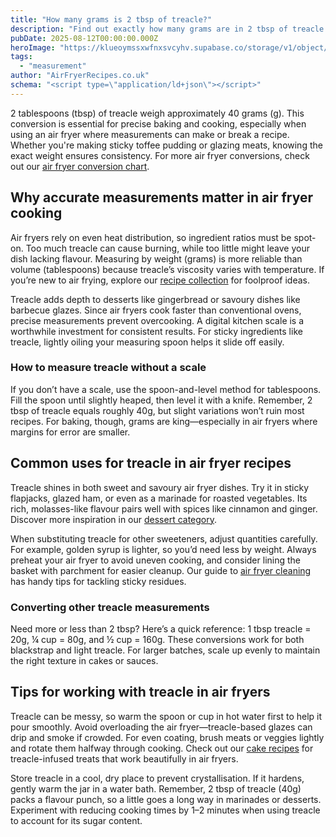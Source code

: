 ```yaml
---
title: "How many grams is 2 tbsp of treacle?"
description: "Find out exactly how many grams are in 2 tbsp of treacle for perfect air fryer recipes every time."
pubDate: 2025-08-12T00:00:00.000Z
heroImage: "https://klueoymssxwfnxsvcyhv.supabase.co/storage/v1/object/public/md/how-many-grams-is-2-tbsp-of-treacle-629ac817.webp"
tags:
  - "measurement"
author: "AirFryerRecipes.co.uk"
schema: "<script type=\"application/ld+json\"></script>"
---
```


<p>2 tablespoons (tbsp) of treacle weigh approximately 40 grams (g). This conversion is essential for precise baking and cooking, especially when using an air fryer where measurements can make or break a recipe. Whether you're making sticky toffee pudding or glazing meats, knowing the exact weight ensures consistency. For more air fryer conversions, check out our <a href=https://www.airfryerrecipe.co.uk/air-fryer-conversion-chart>air fryer conversion chart</a>.</p>  

<h2>Why accurate measurements matter in air fryer cooking</h2>  
<p>Air fryers rely on even heat distribution, so ingredient ratios must be spot-on. Too much treacle can cause burning, while too little might leave your dish lacking flavour. Measuring by weight (grams) is more reliable than volume (tablespoons) because treacle’s viscosity varies with temperature. If you’re new to air frying, explore our <a href=https://www.airfryerrecipe.co.uk/recipes>recipe collection</a> for foolproof ideas.</p>  

<p>Treacle adds depth to desserts like gingerbread or savoury dishes like barbecue glazes. Since air fryers cook faster than conventional ovens, precise measurements prevent overcooking. A digital kitchen scale is a worthwhile investment for consistent results. For sticky ingredients like treacle, lightly oiling your measuring spoon helps it slide off easily.</p>  

<h3>How to measure treacle without a scale</h3>  
<p>If you don’t have a scale, use the spoon-and-level method for tablespoons. Fill the spoon until slightly heaped, then level it with a knife. Remember, 2 tbsp of treacle equals roughly 40g, but slight variations won’t ruin most recipes. For baking, though, grams are king—especially in air fryers where margins for error are smaller.</p>  

<h2>Common uses for treacle in air fryer recipes</h2>  
<p>Treacle shines in both sweet and savoury air fryer dishes. Try it in sticky flapjacks, glazed ham, or even as a marinade for roasted vegetables. Its rich, molasses-like flavour pairs well with spices like cinnamon and ginger. Discover more inspiration in our <a href=https://www.airfryerrecipe.co.uk/recipe-category/dessert>dessert category</a>.</p>  

<p>When substituting treacle for other sweeteners, adjust quantities carefully. For example, golden syrup is lighter, so you’d need less by weight. Always preheat your air fryer to avoid uneven cooking, and consider lining the basket with parchment for easier cleanup. Our guide to <a href=https://www.airfryerrecipe.co.uk/air-fryer-cleaner>air fryer cleaning</a> has handy tips for tackling sticky residues.</p>  

<h3>Converting other treacle measurements</h3>  
<p>Need more or less than 2 tbsp? Here’s a quick reference: 1 tbsp treacle = 20g, ¼ cup = 80g, and ½ cup = 160g. These conversions work for both blackstrap and light treacle. For larger batches, scale up evenly to maintain the right texture in cakes or sauces.</p>  

<h2>Tips for working with treacle in air fryers</h2>  
<p>Treacle can be messy, so warm the spoon or cup in hot water first to help it pour smoothly. Avoid overloading the air fryer—treacle-based glazes can drip and smoke if crowded. For even coating, brush meats or veggies lightly and rotate them halfway through cooking. Check out our <a href=https://www.airfryerrecipe.co.uk/recipe-category/cakes>cake recipes</a> for treacle-infused treats that work beautifully in air fryers.</p>  

<p>Store treacle in a cool, dry place to prevent crystallisation. If it hardens, gently warm the jar in a water bath. Remember, 2 tbsp of treacle (40g) packs a flavour punch, so a little goes a long way in marinades or desserts. Experiment with reducing cooking times by 1–2 minutes when using treacle to account for its sugar content.</p>